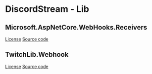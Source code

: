 # DiscordStream - Lib

## Microsoft.AspNetCore.WebHooks.Receivers
[License](https://github.com/LXGaming/AspLabs/blob/master/LICENSE.txt)
[Source code](https://github.com/LXGaming/AspLabs/tree/master/src/WebHooks)

## TwitchLib.Webhook
[License](https://github.com/LXGaming/TwitchLib.Webhook/blob/master/LICENSE)
[Source code](https://github.com/LXGaming/TwitchLib.Webhook)